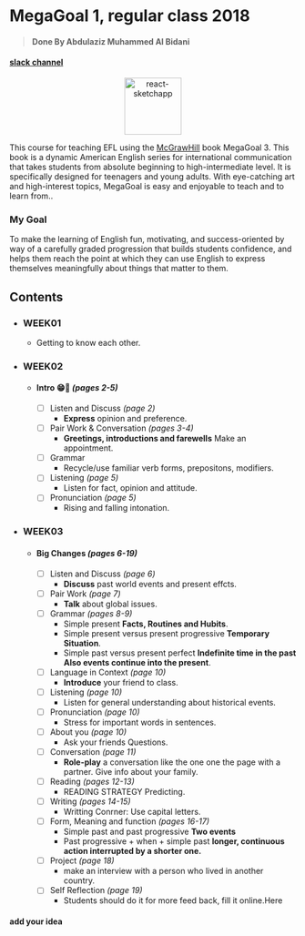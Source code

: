 # MegaGoal 1, regular class 2018
> #### Done By Abdulaziz Muhammed Al Bidani

#### [slack channel](https://schoolaqiq.slack.com/messages/DBE86C015/)

<div align="center">
  <img alt="react-sketchapp" src="http://ancosanvcc.com/wp/wp-content/uploads/2015/12/head-love-learning.png" style="max-height:163px; width:100; height: auto; max-width:100%" />
</div>


This course for teaching EFL using the [McGrawHill](https://www.mheducation.com/) book MegaGoal 3. This book is a dynamic American English series for international communication that takes students from absolute beginning to high-intermediate level. It is specifically designed for teenagers and young adults. With eye-catching art and high-interest topics, MegaGoal is easy and enjoyable to teach and to learn from..

### My Goal
To make the learning of English fun, motivating, and success-oriented by way of a carefully graded progression that builds students confidence, and helps them reach the point at which they can use English to express themselves meaningfully about things that matter to them.

## Contents

* ### WEEK01
  * Getting to know each other.

* ### WEEK02
  * #### Intro 😁🎉  _(pages 2-5)_
    - [ ] Listen and Discuss   _(page 2)_
      - **Express** opinion and preference.
    - [ ] Pair Work & Conversation  _(pages 3-4)_
      - **Greetings, introductions and farewells** Make an appointment.
    - [ ] Grammar
      - Recycle/use familiar verb forms, prepositons, modifiers.
    - [ ] Listening _(page 5)_
      - Listen for fact, opinion and attitude.
    - [ ] Pronunciation _(page 5)_
      - Rising and falling intonation.
      
* ### WEEK03
  * #### Big Changes  _(pages 6-19)_
    - [ ] Listen and Discuss   _(page 6)_
      - **Discuss** past world events and present effcts.
    - [ ] Pair Work   _(page 7)_
      - **Talk** about global issues.
    - [ ] Grammar _(pages 8-9)_
      - Simple present **Facts, Routines and Hubits**.
      - Simple present versus present progressive **Temporary Situation**.
      - Simple past versus present perfect **Indefinite time in the past Also events continue into the present**.
    - [ ] Language in Context _(page 10)_
      - **Introduce** your friend to class.
    - [ ] Listening _(page 10)_
      - Listen for general understanding about historical events.
    - [ ] Pronunciation _(page 10)_
      - Stress for important words in sentences.
    - [ ] About you _(page 10)_
      - Ask your friends Questions.
    - [ ] Conversation _(page 11)_
      - **Role-play** a conversation like the one one the page with a partner. Give info about your family.
    - [ ] Reading _(pages 12-13)_
      - READING STRATEGY Predicting.
    - [ ] Writing _(pages 14-15)_
      - Writting Conrner: Use capital letters.
    - [ ] Form, Meaning and function _(pages 16-17)_
      - Simple past and past progressive **Two events**
      - Past progressive + when + simple past **longer, continuous action interrupted by a shorter one.**
    - [ ] Project _(page 18)_
      - make an interview with a person who lived in another country.
    - [ ] Self Reflection _(page 19)_
      - Students should do it for more feed back, fill it online.Here
    
#### add your idea
